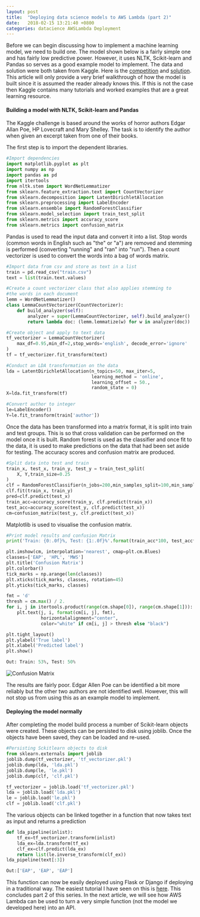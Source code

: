 ```yaml
---
layout: post
title:  "Deploying data science models to AWS Lambda (part 2)"
date:   2018-02-15 13:21:40 +0800
categories: datacience AWSLambda Deployment
---
```


Before we can begin discussing how to implement a machine learning model, we need to build one. The model shown below is a fairly simple one and has fairly low predictive power. However, it uses NLTK, Scikit-learn and Pandas so serves as a good example model to implement. The data and solution were both taken from Kaggle. Here is the [competition](https://www.kaggle.com/c/spooky-author-identification) and [solution](https://www.kaggle.com/arthurtok/spooky-nlp-and-topic-modelling-tutorial). This article will only provide a very brief walkthrough of how the model is built since it is assumed the reader already knows this. If this is not the case then Kaggle contains many tutorials and worked examples that are a great learning resource.

#### Building a model with NLTK, Scikit-learn and Pandas

The Kaggle challenge is based around the works of horror authors Edgar Allan Poe, HP Lovecraft and Mary Shelley. The task is to identify the author when given an excerpt taken from one of their books.

The first step is to import the dependent libraries.


```python
#Import dependencies
import matplotlib.pyplot as plt
import numpy as np
import pandas as pd
import itertools
from nltk.stem import WordNetLemmatizer
from sklearn.feature_extraction.text import CountVectorizer
from sklearn.decomposition import LatentDirichletAllocation
from sklearn.preprocessing import LabelEncoder
from sklearn.ensemble import RandomForestClassifier
from sklearn.model_selection import train_test_split
from sklearn.metrics import accuracy_score
from sklearn.metrics import confusion_matrix
```

Pandas is used to read the input data and convert it into a list. Stop words (common words in English such as "the" or "a") are removed and stemming is performed (converting "running" and "ran" into "run"). Then a count vectorizer is used to convert the words into a bag of words matrix. 


```python
#Import data from csv and store as text in a list
train = pd.read_csv("train.csv")
text = list(train.text.values)

#Create a count vectorizer class that also applies stemming to 
#the words in each document
lemm = WordNetLemmatizer()
class LemmaCountVectorizer(CountVectorizer):
    def build_analyzer(self):
        analyzer = super(LemmaCountVectorizer, self).build_analyzer()
        return lambda doc: (lemm.lemmatize(w) for w in analyzer(doc))

#Create object and apply to text data
tf_vectorizer = LemmaCountVectorizer(
    max_df=0.95,min_df=2,stop_words='english', decode_error='ignore'
)
tf = tf_vectorizer.fit_transform(text)

#Conduct an LDA transformation on the data
lda = LatentDirichletAllocation(n_topics=50, max_iter=5,
                                learning_method = 'online',
                                learning_offset = 50.,
                                random_state = 0)
X=lda.fit_transform(tf)

#Convert author to integer
le=LabelEncoder()
Y=le.fit_transform(train['author'])
```

Once the data has been transformed into a matrix format, it is split into train and test groups. This is so that cross validation can be performed on the model once it is built. Random forest is used as the classifier and once fit to the data, it is used to make predictions on the data that had been set aside for testing. The accuracy scores and confusion matrix are produced.


```python
#Split data into test and train
train_x, test_x, train_y, test_y = train_test_split(
    X, Y,train_size=0.25
)
clf = RandomForestClassifier(n_jobs=200,min_samples_split=100,min_samples_leaf=100)
clf.fit(train_x, train_y)
pred=clf.predict(test_x)
train_acc=accuracy_score(train_y, clf.predict(train_x))
test_acc=accuracy_score(test_y, clf.predict(test_x))
cm=confusion_matrix(test_y, clf.predict(test_x))
```

Matplotlib is used to visualise the confusion matrix.


```python
#Print model results and confusion Matrix
print('Train: {0:.0f}%, Test: {1:.0f}%'.format(train_acc*100, test_acc*100))

plt.imshow(cm, interpolation='nearest', cmap=plt.cm.Blues)
classes=['EAP', 'HPL', 'MWS']
plt.title('Confusion Matrix')
plt.colorbar()
tick_marks = np.arange(len(classes))
plt.xticks(tick_marks, classes, rotation=45)
plt.yticks(tick_marks, classes)

fmt = 'd'
thresh = cm.max() / 2.
for i, j in itertools.product(range(cm.shape[0]), range(cm.shape[1])):
    plt.text(j, i, format(cm[i, j], fmt),
             horizontalalignment="center",
             color="white" if cm[i, j] > thresh else "black")

plt.tight_layout()
plt.ylabel('True label')
plt.xlabel('Predicted label')
plt.show()

Out: Train: 53%, Test: 50%
```

![Confusion Matrix]({{site.url}}/assets/spooky_cm.png)


The results are fairly poor. Edgar Allen Poe can be identified a bit more reliably but the other two authors are not identified well. However, this will not stop us from using this as an example model to implement.

#### Deploying the model normally

After completing the model build process a number of Scikit-learn objects were created. These objects can be persisted to disk using joblib. Once the objects have been saved, they can be loaded and re-used.


```python
#Persisting Sckitlearn objects to disk
from sklearn.externals import joblib
joblib.dump(tf_vectorizer, 'tf_vectorizer.pkl')
joblib.dump(lda, 'lda.pkl') 
joblib.dump(le, 'le.pkl') 
joblib.dump(clf, 'clf.pkl')

tf_vectorizer = joblib.load('tf_vectorizer.pkl') 
lda = joblib.load('lda.pkl') 
le = joblib.load('le.pkl') 
clf = joblib.load('clf.pkl') 
```

The various objects can be linked together in a function that now takes text as input and returns a prediction


```python
def lda_pipeline(inlist):
    tf_ex=tf_vectorizer.transform(inlist)
    lda_ex=lda.transform(tf_ex)
    clf_ex=clf.predict(lda_ex)
    return list(le.inverse_transform(clf_ex))
lda_pipeline(text[:3])

Out:['EAP', 'EAP', 'EAP']
```

This function can now be easily deployed using Flask or Django if deploying in a traditional way. The easiest tutorial I have seen on this is [here](https://impythonist.wordpress.com/2015/07/12/build-an-api-under-30-lines-of-code-with-python-and-flask/). This concludes part 2 of this series. In the next article, we will see how AWS Lambda can be used to turn a very simple function (not the model we developed here) into an API.
